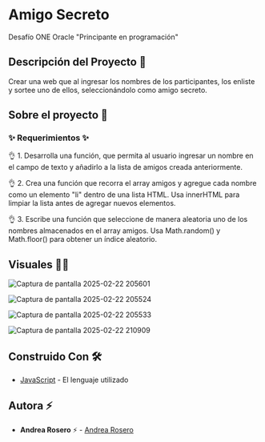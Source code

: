 # Amigo Secreto
Desafío ONE Oracle "Principante en programación"

## Descripción del Proyecto :scroll:

Crear una web que al ingresar los nombres de los participantes, los enliste y sortee uno de ellos, seleccionándolo como amigo secreto.

## Sobre el proyecto 🚀

### ✨ Requerimientos ✨

👌 1. Desarrolla una función, que permita al usuario ingresar un nombre en el campo de texto y añadirlo a la lista de amigos creada anteriormente.

👌 2. Crea una función que recorra el array amigos y agregue cada nombre como un elemento "li" dentro de una lista HTML. Usa innerHTML para limpiar la lista antes de agregar nuevos elementos.

👌 3. Escribe una función que seleccione de manera aleatoria uno de los nombres almacenados en el array amigos. Usa Math.random() y Math.floor() para obtener un índice aleatorio.



## Visuales :mage_woman:

![Captura de pantalla 2025-02-22 205601](https://github.com/user-attachments/assets/0e562da0-9e06-41ab-bb20-cc005623b8a3)

![Captura de pantalla 2025-02-22 205524](https://github.com/user-attachments/assets/ceb81119-8592-4d15-b3b7-cc42b6541ba0)

![Captura de pantalla 2025-02-22 205533](https://github.com/user-attachments/assets/e59a1f19-b80f-42c7-9c3f-bff01cbdeef1)

![Captura de pantalla 2025-02-22 210909](https://github.com/user-attachments/assets/75cc8429-33e4-4424-aba9-6294805a9ca2)



## Construido Con 🛠️

- [JavaScript](https://developer.mozilla.org/en-US/docs/Web/JavaScript) - El lenguaje utilizado

## Autora ⚡ 

- **Andrea Rosero** ⚡  - [Andrea Rosero](https://github.com/andreaendigital)
